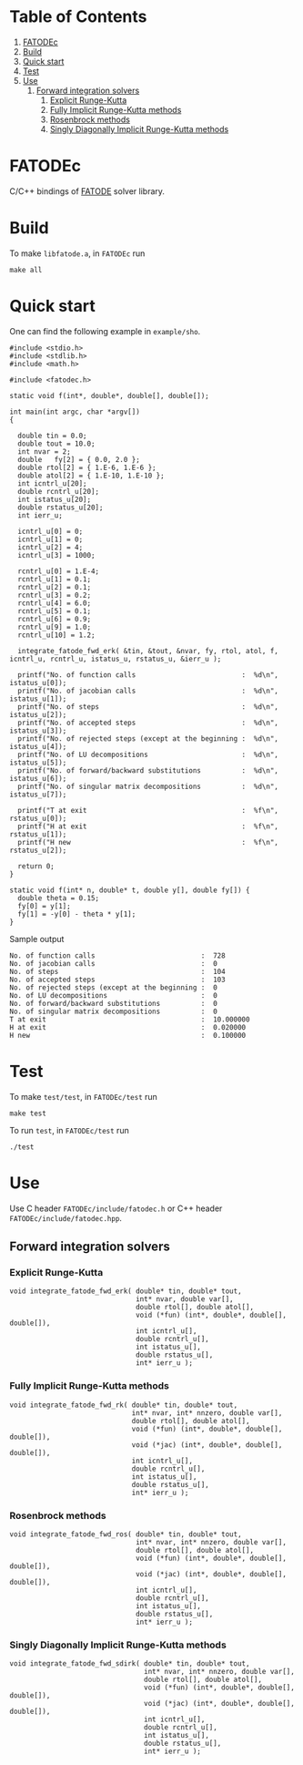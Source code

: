 
# Table of Contents

1.  [FATODEc](#orgf5ce894)
2.  [Build](#org886ad74)
3.  [Quick start](#org9da5f64)
4.  [Test](#org32badbf)
5.  [Use](#orgdd80e94)
    1.  [Forward integration solvers](#orgba409f3)
        1.  [Explicit Runge-Kutta](#org18af9a5)
        2.  [Fully Implicit Runge-Kutta methods](#org4d83f24)
        3.  [Rosenbrock methods](#orge3b84a6)
        4.  [Singly Diagonally Implicit Runge-Kutta methods](#orgbda3931)


<a id="orgf5ce894"></a>

# FATODEc

C/C++ bindings of [FATODE](http://people.cs.vt.edu/asandu/Software/FATODE/index.html) solver library.


<a id="org886ad74"></a>

# Build

To make `libfatode.a`, in `FATODEc` run

    make all


<a id="org9da5f64"></a>

# Quick start

One can find the following example in `example/sho`.

    #include <stdio.h>
    #include <stdlib.h>
    #include <math.h>
    
    #include <fatodec.h>
    
    static void f(int*, double*, double[], double[]);
    
    int main(int argc, char *argv[])
    {
    
      double tin = 0.0;
      double tout = 10.0;
      int nvar = 2;
      double   fy[2] = { 0.0, 2.0 };
      double rtol[2] = { 1.E-6, 1.E-6 };
      double atol[2] = { 1.E-10, 1.E-10 };
      int icntrl_u[20];
      double rcntrl_u[20];
      int istatus_u[20];
      double rstatus_u[20];
      int ierr_u;
    
      icntrl_u[0] = 0;
      icntrl_u[1] = 0;
      icntrl_u[2] = 4;
      icntrl_u[3] = 1000;
    
      rcntrl_u[0] = 1.E-4;
      rcntrl_u[1] = 0.1;
      rcntrl_u[2] = 0.1;
      rcntrl_u[3] = 0.2;
      rcntrl_u[4] = 6.0;
      rcntrl_u[5] = 0.1;
      rcntrl_u[6] = 0.9;
      rcntrl_u[9] = 1.0;
      rcntrl_u[10] = 1.2;
    
      integrate_fatode_fwd_erk( &tin, &tout, &nvar, fy, rtol, atol, f, icntrl_u, rcntrl_u, istatus_u, rstatus_u, &ierr_u );    
    
      printf("No. of function calls                          :  %d\n", istatus_u[0]);
      printf("No. of jacobian calls                          :  %d\n", istatus_u[1]);
      printf("No. of steps                                   :  %d\n", istatus_u[2]);
      printf("No. of accepted steps                          :  %d\n", istatus_u[3]);
      printf("No. of rejected steps (except at the beginning :  %d\n", istatus_u[4]);
      printf("No. of LU decompositions                       :  %d\n", istatus_u[5]);
      printf("No. of forward/backward substitutions          :  %d\n", istatus_u[6]);
      printf("No. of singular matrix decompositions          :  %d\n", istatus_u[7]);
    
      printf("T at exit                                      :  %f\n", rstatus_u[0]);
      printf("H at exit                                      :  %f\n", rstatus_u[1]);
      printf("H new                                          :  %f\n", rstatus_u[2]);
    
      return 0;
    }
    
    static void f(int* n, double* t, double y[], double fy[]) {
      double theta = 0.15;
      fy[0] = y[1];
      fy[1] = -y[0] - theta * y[1];
    }

Sample output

    No. of function calls                          :  728
    No. of jacobian calls                          :  0
    No. of steps                                   :  104
    No. of accepted steps                          :  103
    No. of rejected steps (except at the beginning :  0
    No. of LU decompositions                       :  0
    No. of forward/backward substitutions          :  0
    No. of singular matrix decompositions          :  0
    T at exit                                      :  10.000000
    H at exit                                      :  0.020000
    H new                                          :  0.100000


<a id="org32badbf"></a>

# Test

To make `test/test`, in `FATODEc/test` run

    make test

To run `test`, in `FATODEc/test` run

    ./test


<a id="orgdd80e94"></a>

# Use

Use C header `FATODEc/include/fatodec.h` or C++ header `FATODEc/include/fatodec.hpp`.


<a id="orgba409f3"></a>

## Forward integration solvers


<a id="org18af9a5"></a>

### Explicit Runge-Kutta

    void integrate_fatode_fwd_erk( double* tin, double* tout,
                                   int* nvar, double var[],
                                   double rtol[], double atol[],
                                   void (*fun) (int*, double*, double[], double[]),
                                   int icntrl_u[],
                                   double rcntrl_u[],
                                   int istatus_u[],
                                   double rstatus_u[],
                                   int* ierr_u );


<a id="org4d83f24"></a>

### Fully Implicit Runge-Kutta methods

    void integrate_fatode_fwd_rk( double* tin, double* tout,
                                  int* nvar, int* nnzero, double var[],
                                  double rtol[], double atol[],
                                  void (*fun) (int*, double*, double[], double[]),
                                  void (*jac) (int*, double*, double[], double[]),
                                  int icntrl_u[],
                                  double rcntrl_u[],
                                  int istatus_u[],
                                  double rstatus_u[],
                                  int* ierr_u );


<a id="orge3b84a6"></a>

### Rosenbrock methods

    void integrate_fatode_fwd_ros( double* tin, double* tout,
                                   int* nvar, int* nnzero, double var[],
                                   double rtol[], double atol[],
                                   void (*fun) (int*, double*, double[], double[]),
                                   void (*jac) (int*, double*, double[], double[]),
                                   int icntrl_u[],
                                   double rcntrl_u[],
                                   int istatus_u[],
                                   double rstatus_u[],
                                   int* ierr_u );


<a id="orgbda3931"></a>

### Singly Diagonally Implicit Runge-Kutta methods

    void integrate_fatode_fwd_sdirk( double* tin, double* tout,
                                     int* nvar, int* nnzero, double var[],
                                     double rtol[], double atol[],
                                     void (*fun) (int*, double*, double[], double[]),
                                     void (*jac) (int*, double*, double[], double[]),
                                     int icntrl_u[],
                                     double rcntrl_u[],
                                     int istatus_u[],
                                     double rstatus_u[],
                                     int* ierr_u );

